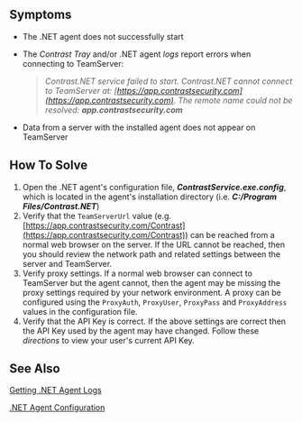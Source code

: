 <!--
title: "The .NET Agent Cannot Connect To TeamServer"
description: "Troubleshooting guide for .NET agent issues"
tags: "troubleshoot TeamServer agent installation .Net"
-->

## Symptoms

* The .NET agent does not successfully start
* The *Contrast Tray* and/or .NET agent *logs* report errors when connecting to TeamServer: 

    >*Contrast.NET service failed to start. Contrast.NET cannot connect to TeamServer at: [https://app.contrastsecurity.com](https://app.contrastsecurity.com). The remote name could not be resolved:* ***app.contrastsecurity.com***

* Data from a server with the installed agent does not appear on TeamServer

## How To Solve

1. Open the .NET agent's configuration file, ***ContrastService.exe.config***, which is located in the agent's installation directory (i.e. ***C:/Program Files/Contrast.NET***)
2. Verify that the ```TeamServerUrl``` value (e.g. [https://app.contrastsecurity.com/Contrast](https://app.contrastsecurity.com/Contrast)) can be reached from a normal web browser on the server. If the URL cannot be reached, then you should review the network path and related settings between the server and TeamServer.
3. Verify proxy settings. If a normal web browser can connect to TeamServer but the agent cannot, then the agent may be missing the proxy settings required by your network environment. A proxy can be configured using the ```ProxyAuth```, ```ProxyUser```, ```ProxyPass``` and ```ProxyAddress``` values in the configuration file.
4. Verify that the API Key is correct. If the above settings are correct then the API Key used by the agent may have changed. Follow these *directions* to view your user's current API Key.


## See Also

[Getting .NET Agent Logs](user_netinstall.html#logs)

[.NET Agent Configuration](user_netconfig.html#config)


